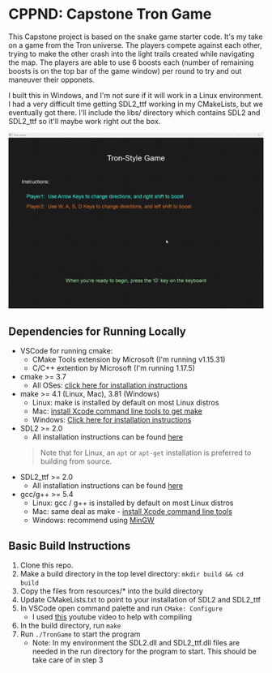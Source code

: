 # CPPND: Capstone Tron Game

This Capstone project is based on the snake game starter code. It's my take on a game from the Tron universe. The players compete against each other, trying to make the other crash into the light trails created while navigating the map. The players are able to use 6 boosts each (number of remaining boosts is on the top bar of the game window) per round to try and out maneuver their opponets.


I built this in Windows, and I'm not sure if it will work in a Linux environment. I had a very difficult time getting SDL2_ttf working in my CMakeLists, but we eventually got there. I'll include the libs/ directory which contains SDL2 and SDL2_ttf so it'll maybe work right out the box.

<img src="tron_recording.gif"/>



## Dependencies for Running Locally
* VSCode for running cmake:
  * CMake Tools extension by Microsoft (I'm running v1.15.31)
  * C/C++ extention by Microsoft (I'm running 1.17.5)
* cmake >= 3.7
  * All OSes: [click here for installation instructions](https://cmake.org/install/)
* make >= 4.1 (Linux, Mac), 3.81 (Windows)
  * Linux: make is installed by default on most Linux distros
  * Mac: [install Xcode command line tools to get make](https://developer.apple.com/xcode/features/)
  * Windows: [Click here for installation instructions](http://gnuwin32.sourceforge.net/packages/make.htm)
* SDL2 >= 2.0
  * All installation instructions can be found [here](https://wiki.libsdl.org/Installation)
  >Note that for Linux, an `apt` or `apt-get` installation is preferred to building from source.
* SDL2_ttf >= 2.0
  * All installation instructions can be found [here](https://github.com/libsdl-org/SDL_ttf/releases)
* gcc/g++ >= 5.4
  * Linux: gcc / g++ is installed by default on most Linux distros
  * Mac: same deal as make - [install Xcode command line tools](https://developer.apple.com/xcode/features/)
  * Windows: recommend using [MinGW](http://www.mingw.org/) 

## Basic Build Instructions

1. Clone this repo.
2. Make a build directory in the top level directory: `mkdir build && cd build`
3. Copy the files from resources/* into the build directory
4. Update CMakeLists.txt to point to your installation of SDL2 and SDL2_ttf
3. In VSCode open command palette and run `CMake: Configure`
    * I used [this](https://www.youtube.com/watch?v=gGxi500Q5uE&t=177s&ab_channel=Code%2CTech%2CandTutorials) youtube video to help with compiling
4. In the build directory, run `make`
5. Run `./TronGame` to start the program
    * Note: In my environment the SDL2.dll and SDL2_ttf.dll files are needed in the run directory for the program to start. This should be take care of in step 3
